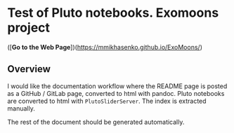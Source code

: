 # Test of Pluto notebooks. Exomoons project

([**Go to the Web Page**])(https://mmikhasenko.github.io/ExoMoons/)

## Overview
I would like the documentation workflow where the README page is posted as a GitHub / GitLab page, converted to html with pandoc.
Pluto notebooks are converted to html with `PlutoSliderServer`. The index is extracted manually.

The rest of the document should be generated automatically.